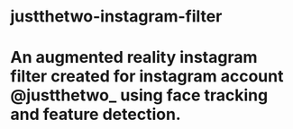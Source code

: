 # justthetwo-instagram-filter
# An augmented reality instagram filter created for instagram account @justthetwo_ using face tracking and feature detection.

